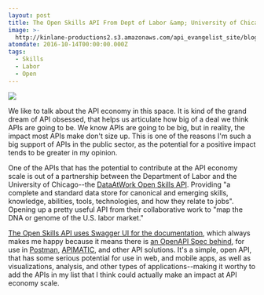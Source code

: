 ```yaml
---
layout: post
title: The Open Skills API From Dept of Labor &amp; University of Chicago
image: >-
  http://kinlane-productions2.s3.amazonaws.com/api_evangelist_site/blog/screen_shot_2016_10_12_at_11.19.25_pm.png
atomdate: 2016-10-14T00:00:00.000Z
tags:
  - Skills
  - Labor
  - Open
---
```

[![](http://kinlane-productions2.s3.amazonaws.com/api_evangelist_site/blog/screen_shot_2016_10_12_at_11.19.25_pm.png)](http://www.dataatwork.org/)

We like to talk about the API economy in this space. It is kind of the grand dream of API obsessed, that helps us articulate how big of a deal we think APIs are going to be. We know APIs are going to be big, but in reality, the impact most APIs make don't size up. This is one of the reasons I'm such a big support of APIs in the public sector, as the potential for a positive impact tends to be greater in my opinion.

One of the APIs that has the potential to contribute at the API economy scale is out of a partnership between the Department of Labor and the University of Chicago--the [DataAtWork Open Skills API](http://www.dataatwork.org/). Providing "a complete and standard data store for canonical and emerging skills, knowledge, abilities, tools, technologies, and how they relate to jobs". Opening up a pretty useful API from their collaborative work to "map the DNA or genome of the U.S. labor market."

[The Open Skills API uses Swagger UI for the documentation](http://api.dataatwork.org/v1/spec/), which always makes me happy because it means there is [an OpenAPI Spec behind](http://api.dataatwork.org/v1/spec/skills-api.json), for use in [Postman](http://getpostman.com), [APIMATIC](http://apimatic.io), and other API solutions. It's a simple, open API, that has some serious potential for use in web, and mobile apps, as well as visualizations, analysis, and other types of applications--making it worthy to add the APIs in my list that I think could actually make an impact at API economy scale.
